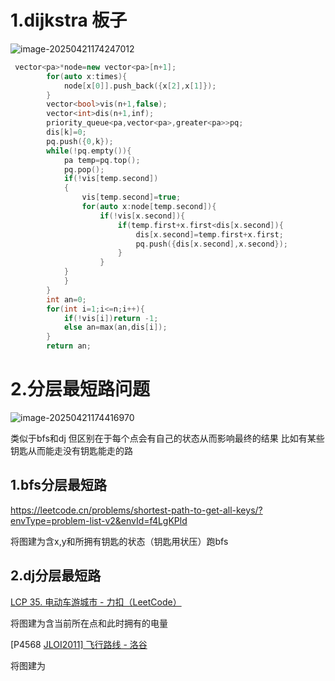 # 1.dijkstra 板子



![image-20250421174247012](C:\Users\LENOVO\AppData\Roaming\Typora\typora-user-images\image-20250421174247012.png)



```c++
 vector<pa>*node=new vector<pa>[n+1];
        for(auto x:times){
            node[x[0]].push_back({x[2],x[1]});
        }
        vector<bool>vis(n+1,false);
        vector<int>dis(n+1,inf);
        priority_queue<pa,vector<pa>,greater<pa>>pq;
        dis[k]=0;
        pq.push({0,k});
        while(!pq.empty()){
            pa temp=pq.top();
            pq.pop();
            if(!vis[temp.second])
            {
                vis[temp.second]=true;
                for(auto x:node[temp.second]){
                    if(!vis[x.second]){
                        if(temp.first+x.first<dis[x.second]){
                            dis[x.second]=temp.first+x.first;
                            pq.push({dis[x.second],x.second});
                        }
                    }
            }
            }
        }
        int an=0;
        for(int i=1;i<=n;i++){
            if(!vis[i])return -1;
            else an=max(an,dis[i]);
        }
        return an;
```



# 2.分层最短路问题

![image-20250421174416970](C:\Users\LENOVO\AppData\Roaming\Typora\typora-user-images\image-20250421174416970.png)

类似于bfs和dj 但区别在于每个点会有自己的状态从而影响最终的结果 比如有某些钥匙从而能走没有钥匙能走的路



## 1.bfs分层最短路

https://leetcode.cn/problems/shortest-path-to-get-all-keys/?envType=problem-list-v2&envId=f4LgKPld

将图建为含x,y和所拥有钥匙的状态（钥匙用状压）跑bfs

## 2.dj分层最短路

[LCP 35. 电动车游城市 - 力扣（LeetCode）](https://leetcode.cn/problems/DFPeFJ/description/?envType=problem-list-v2&envId=f4LgKPld)

将图建为含当前所在点和此时拥有的电量

[P4568 [JLOI2011\] 飞行路线 - 洛谷](https://www.luogu.com.cn/problem/P4568)

将图建为



